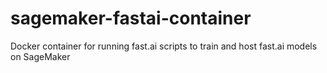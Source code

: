 # sagemaker-fastai-container
Docker container for running fast.ai scripts to train and host fast.ai models on SageMaker
